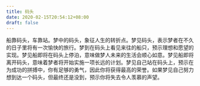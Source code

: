 ```yaml
---
title: 码头
date: 2020-02-15T20:54:12+08:00
draft: false
---
```


船靠码头，车靠站。梦中的码头，象征人生的转折点。梦见码头，表示梦者在不久的日子里将有一次愉快的旅行。梦到在码头上看见来往的船只，预示理想和愿望的实现。梦见船即将在码头上停泊，意味做梦人未来的生活会顺心如意。梦见船即将离开码头，意味着梦者将开始实施一项长远的计划。梦见自己站在码头上，预示在为成功的拼搏中，你有足够的勇气，因此你将获得最高的荣誉。如果梦见自己努力想到达一个码头，但最终还是没到，预示你将失去令人羡慕的声望。